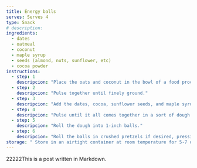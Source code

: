 ```yaml
---
title: Energy balls
serves: Serves 4
type: Snack
# description:
ingredients:
  - dates
  - oatmeal
  - coconut
  - maple syrup
  - seeds (almond, nuts, sunflower, etc)
  - cocoa powder
instructions:
  - step: 1
    descripcion: "Place the oats and coconut in the bowl of a food processor."
  - step: 2
    descripcion: "Pulse together until finely ground."
  - step: 3
    descripcion: "Add the dates, cocoa, sunflower seeds, and maple syrup to the food processor."
  - step: 4
    descripcion: "Pulse until it all comes together in a sort of dough that holds together when you make a ball. If it’s not quite coming together add a few drops of maple syrup and pulse again."
  - step: 5
    descripcion: "Roll the dough into 1-inch balls."
  - step: 6
    descripcion: "Roll the balls in crushed pretzels if desired, pressing down to adhere."
storage: " Store in an airtight container at room temperature for 5-7 days, or freeze on a lined baking sheet and transfer to a freezer bag. Store in the freezer for up to 3 months."
---
```


22222This is a post written in Markdown.
